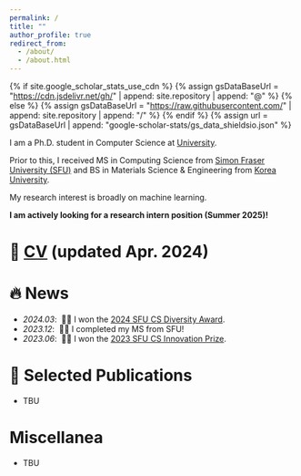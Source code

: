 ```yaml
---
permalink: /
title: ""
author_profile: true
redirect_from: 
  - /about/
  - /about.html
---
```


{% if site.google_scholar_stats_use_cdn %}
{% assign gsDataBaseUrl = "https://cdn.jsdelivr.net/gh/" | append: site.repository | append: "@" %}
{% else %}
{% assign gsDataBaseUrl = "https://raw.githubusercontent.com/" | append: site.repository | append: "/" %}
{% endif %}
{% assign url = gsDataBaseUrl | append: "google-scholar-stats/gs_data_shieldsio.json" %}

<span class='anchor' id='about-me'></span>

I am a Ph.D. student in Computer Science at [University]().

Prior to this, I received MS in Computing Science from [Simon Fraser University (SFU)](https://www.sfu.ca/) and BS in Materials Science & Engineering from [Korea University](https://www.korea.edu/mbshome/mbs/en/index.do).

My research interest is broadly on machine learning.

**I am actively looking for a research intern position (Summer 2025)!**

# 📝 [CV]() (updated Apr. 2024)

# 🔥 News
- *2024.03*: &nbsp;🎉🎉 I won the [2024 SFU CS Diversity Award](https://www.sfu.ca/computing/diversity-in-computing-science/activities/cs-diversity-project-presentations-2024.html).
- *2023.12*: &nbsp;🎉🎉 I completed my MS from SFU!
- *2023.06*: &nbsp;🎉🎉 I won the [2023 SFU CS Innovation Prize](https://www.sfu.ca/computing/current-students/graduate-students/academic-programs/professional-master-of-science-in-computer-science/project-showcase/is-seeing-still-not-necessarily-believing-.html).

# 🔬 Selected Publications
- TBU

# Miscellanea
- TBU
